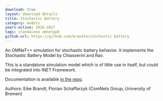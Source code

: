 ```yaml
---
download: true
layout: download-details
title: Stochastic Battery
category: models
years-active: 2016-2017
tags: standalone omnetpp5
github-url: https://github.com/brandte/stochastic_battery
---
```


An OMNeT++ simulation for stochastic battery behavior. It implements the
Stochastic Battery Model by Chiasserini and Rao.

This is a standalone simulation model which is of little use in itself, but
could be integrated into INET Framework.

Documentation is available
[in the repo](https://github.com/brandte/stochastic_battery/blob/master/stochastic_battery_documentation.pdf).

Authors: Eike Brandt, Florian Schaffarzyk (ComNets Group, University of Bremen)

